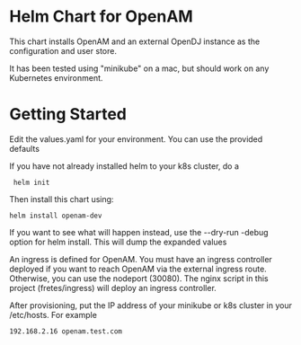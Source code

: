 # Helm Chart for OpenAM 


This chart installs OpenAM and
an external OpenDJ instance as the configuration and user store.

It has been tested using "minikube" on a mac, but should work on
any Kubernetes environment.


# Getting Started

Edit the values.yaml for your environment. You can use the provided defaults


If you have not already installed helm to your k8s cluster, do a
```
 helm init
 ```

Then install this chart using:
```
helm install openam-dev
```

If you want to see what will happen instead, use the --dry-run -debug option
for helm install. This will dump the expanded values

An ingress is defined for OpenAM.  You must have an ingress controller
deployed if you want to reach OpenAM via the external ingress route.  Otherwise,
you can use the nodeport (30080). The nginx script in this project (fretes/ingress)
will deploy an ingress controller.

After provisioning, put the IP address of your minikube or k8s cluster
in your /etc/hosts. For example
```
192.168.2.16 openam.test.com
```

